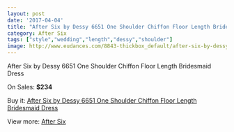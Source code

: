 ```yaml
---
layout: post
date: '2017-04-04'
title: "After Six by Dessy 6651 One Shoulder Chiffon Floor Length Bridesmaid Dress"
category: After Six
tags: ["style","wedding","length","dessy","shoulder"]
image: http://www.eudances.com/8843-thickbox_default/after-six-by-dessy-6651-one-shoulder-chiffon-floor-length-bridesmaid-dress.jpg
---
```

After Six by Dessy 6651 One Shoulder Chiffon Floor Length Bridesmaid Dress

On Sales: **$234**
<a href="https://www.eudances.com/en/after-six/2981-after-six-by-dessy-6651-one-shoulder-chiffon-floor-length-bridesmaid-dress.html"><amp-img layout="responsive" width="600" height="600" src="//www.eudances.com/8843-thickbox_default/after-six-by-dessy-6651-one-shoulder-chiffon-floor-length-bridesmaid-dress.jpg" alt="After Six by Dessy 6651 One Shoulder Chiffon Floor Length Bridesmaid Dress 0" /></a>
<a href="https://www.eudances.com/en/after-six/2981-after-six-by-dessy-6651-one-shoulder-chiffon-floor-length-bridesmaid-dress.html"><amp-img layout="responsive" width="600" height="600" src="//www.eudances.com/8846-thickbox_default/after-six-by-dessy-6651-one-shoulder-chiffon-floor-length-bridesmaid-dress.jpg" alt="After Six by Dessy 6651 One Shoulder Chiffon Floor Length Bridesmaid Dress 1" /></a>
<a href="https://www.eudances.com/en/after-six/2981-after-six-by-dessy-6651-one-shoulder-chiffon-floor-length-bridesmaid-dress.html"><amp-img layout="responsive" width="600" height="600" src="//www.eudances.com/8845-thickbox_default/after-six-by-dessy-6651-one-shoulder-chiffon-floor-length-bridesmaid-dress.jpg" alt="After Six by Dessy 6651 One Shoulder Chiffon Floor Length Bridesmaid Dress 2" /></a>
<a href="https://www.eudances.com/en/after-six/2981-after-six-by-dessy-6651-one-shoulder-chiffon-floor-length-bridesmaid-dress.html"><amp-img layout="responsive" width="600" height="600" src="//www.eudances.com/8844-thickbox_default/after-six-by-dessy-6651-one-shoulder-chiffon-floor-length-bridesmaid-dress.jpg" alt="After Six by Dessy 6651 One Shoulder Chiffon Floor Length Bridesmaid Dress 3" /></a>

Buy it: [After Six by Dessy 6651 One Shoulder Chiffon Floor Length Bridesmaid Dress](https://www.eudances.com/en/after-six/2981-after-six-by-dessy-6651-one-shoulder-chiffon-floor-length-bridesmaid-dress.html "After Six by Dessy 6651 One Shoulder Chiffon Floor Length Bridesmaid Dress")

View more: [After Six](https://www.eudances.com/en/50-after-six "After Six")